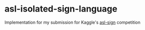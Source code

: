 # asl-isolated-sign-language

Implementation for my submission for Kaggle's [asl-sign](https://www.kaggle.com/competitions/asl-signs) competition
